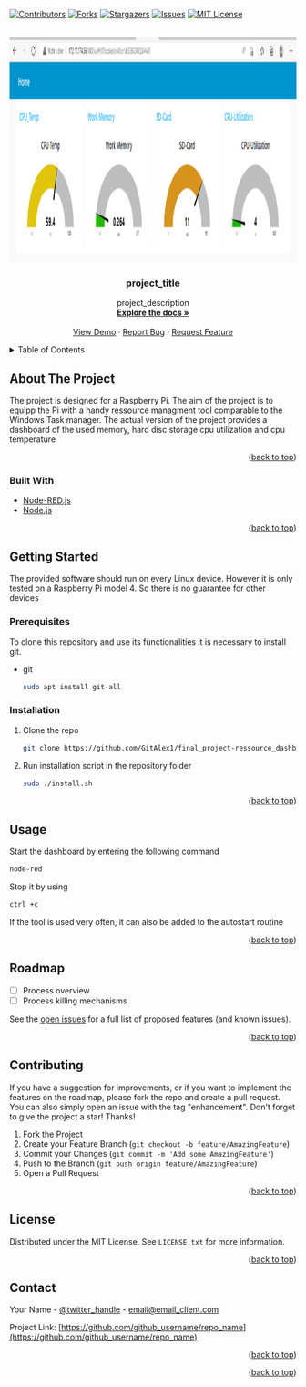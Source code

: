 <div id="top"></div>

<!-- PROJECT SHIELDS -->
<!--
*** I'm using markdown "reference style" links for readability.
*** Reference links are enclosed in brackets [ ] instead of parentheses ( ).
*** See the bottom of this document for the declaration of the reference variables
*** for contributors-url, forks-url, etc. This is an optional, concise syntax you may use.
*** https://www.markdownguide.org/basic-syntax/#reference-style-links
-->
[![Contributors][contributors-shield]][contributors-url]
[![Forks][forks-shield]][forks-url]
[![Stargazers][stars-shield]][stars-url]
[![Issues][issues-shield]][issues-url]
[![MIT License][license-shield]][license-url]



<!-- PROJECT LOGO -->
<br />
<div align="center">
  <a href="https://github.com/GitAlex1/final_project-ressource_dashboard">
    <img src="Dashboard.png" alt="Logo" width="1360" height="396">
  </a>

<h3 align="center">project_title</h3>

  <p align="center">
    project_description
    <br />
    <a href="https://github.com/GitAlex1/final_project-ressource_dashboard"><strong>Explore the docs »</strong></a>
    <br />
    <br />
    <a href="https://github.com/GitAlex1/final_project-ressource_dashboard">View Demo</a>
    ·
    <a href="https://github.com/GitAlex1/final_project-ressource_dashboard/issues">Report Bug</a>
    ·
    <a href="https://github.com/GitAlex1/final_project-ressource_dashboard/issues">Request Feature</a>
  </p>
</div>



<!-- TABLE OF CONTENTS -->
<details>
  <summary>Table of Contents</summary>
  <ol>
    <li>
      <a href="#about-the-project">Project description</a>
      <ul>
        <li><a href="#built-with">Built With</a></li>
      </ul>
    </li>
    <li>
      <a href="#getting-started">Getting Started</a>
      <ul>
        <li><a href="#prerequisites">Prerequisites</a></li>
        <li><a href="#installation">Installation</a></li>
      </ul>
    </li>
    <li><a href="#usage">Usage</a></li>
    <li><a href="#roadmap">Roadmap</a></li>
    <li><a href="#contributing">Contributing</a></li>
    <li><a href="#license">License</a></li>
    <li><a href="#contact">Contact</a></li>
  </ol>
</details>



<!-- ABOUT THE PROJECT -->
## About The Project

The project is designed for a Raspberry Pi. The aim of the project is to equipp
the Pi with a handy ressource managment tool comparable to the Windows Task
manager. The actual version of the project provides a dashboard of the used
memory, hard disc storage cpu utilization and cpu temperature

<p align="right">(<a href="#top">back to top</a>)</p>



### Built With

* [Node-RED.js](https://nodered.org/)
* [Node.js](https://nodejs.org/en/)

<p align="right">(<a href="#top">back to top</a>)</p>



<!-- GETTING STARTED -->
## Getting Started

The provided software should run on every Linux device. However it is only tested on a Raspberry Pi model 4.
So there is no guarantee for other devices

### Prerequisites

To clone this repository and use its functionalities it is necessary to install git.
* git
  ```sh
  sudo apt install git-all
  ```

### Installation

1. Clone the repo
   ```sh
   git clone https://github.com/GitAlex1/final_project-ressource_dashboard.git
   ```
2. Run installation script in the repository folder
   ```sh
   sudo ./install.sh
   ```

<p align="right">(<a href="#top">back to top</a>)</p>



<!-- USAGE EXAMPLES -->
## Usage

Start the dashboard by entering the following command
   ```sh
   node-red
   ```
Stop it by using
   ```sh
   ctrl +c
   ```
If the tool is used very often, it can also be added to the autostart routine

<p align="right">(<a href="#top">back to top</a>)</p>



<!-- ROADMAP -->
## Roadmap

- [ ] Process overview
- [ ] Process killing mechanisms

See the [open issues](https://github.com/github_username/repo_name/issues) for a full list of proposed features (and known issues).

<p align="right">(<a href="#top">back to top</a>)</p>



<!-- CONTRIBUTING -->
## Contributing

If you have a suggestion for improvements, or if you want to implement the features on the roadmap, please fork the repo and create a pull request. 
You can also simply open an issue with the tag "enhancement".
Don't forget to give the project a star! Thanks!

1. Fork the Project
2. Create your Feature Branch (`git checkout -b feature/AmazingFeature`)
3. Commit your Changes (`git commit -m 'Add some AmazingFeature'`)
4. Push to the Branch (`git push origin feature/AmazingFeature`)
5. Open a Pull Request

<p align="right">(<a href="#top">back to top</a>)</p>



<!-- LICENSE -->
## License

Distributed under the MIT License. See `LICENSE.txt` for more information.

<p align="right">(<a href="#top">back to top</a>)</p>



<!-- CONTACT -->
## Contact

Your Name - [@twitter_handle](https://twitter.com/twitter_handle) - email@email_client.com

Project Link: [https://github.com/github_username/repo_name](https://github.com/github_username/repo_name)

<p align="right">(<a href="#top">back to top</a>)</p>



<p align="right">(<a href="#top">back to top</a>)</p>



<!-- MARKDOWN LINKS & IMAGES -->
<!-- https://www.markdownguide.org/basic-syntax/#reference-style-links -->
[contributors-shield]: https://img.shields.io/github/contributors/GitAlex1/final_project-ressource_dashboard.svg?style=for-the-badge
[contributors-url]: https://github.com/GitAlex1/final_project-ressource_dashboard/graphs/contributors
[forks-shield]: https://img.shields.io/github/forks/GitAlex1/final_project-ressource_dashboard.svg?style=for-the-badge
[forks-url]: https://github.com/GitAlex1/final_project-ressource_dashboard/network/members
[stars-shield]: https://img.shields.io/github/stars/GitAlex1/final_project-ressource_dashboard.svg?style=for-the-badge
[stars-url]: https://github.com/GitAlex1/final_project-ressource_dashboard/stargazers
[issues-shield]: https://img.shields.io/github/issues/GitAlex1/final_project-ressource_dashboard.svg?style=for-the-badge
[issues-url]: https://github.com/GitAlex1/final_project-ressource_dashboard/issues
[license-shield]: https://img.shields.io/github/license/GitAlex1/final_project-ressource_dashboard.svg?style=for-the-badge
[license-url]: https://github.com/GitAlex1/final_project-ressource_dashboard/blob/master/LICENSE.txt
[product-screenshot]: images/screenshot.png
